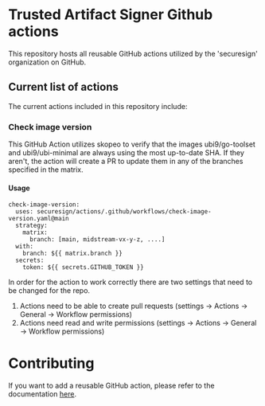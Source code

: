 # Trusted Artifact Signer Github actions  
This repository hosts all reusable GitHub actions utilized by the 'securesign' organization on GitHub.

## Current list of actions
The current actions included in this repository include:

### Check image version
This GitHub Action utilizes skopeo to verify that the images ubi9/go-toolset and ubi9/ubi-minimal are always using the most up-to-date SHA. If they aren't, the action will create a PR to update them in any of the branches specified in the matrix.

#### Usage

```    
check-image-version:
  uses: securesign/actions/.github/workflows/check-image-version.yaml@main
  strategy:
    matrix:
      branch: [main, midstream-vx-y-z, ....]
  with:
    branch: ${{ matrix.branch }}
  secrets:
    token: ${{ secrets.GITHUB_TOKEN }}
```

In order for the action to work correctly there are two settings that need to be changed for the repo.

1. Actions need to be able to create pull requests (settings -> Actions -> General -> Workflow permissions)
2. Actions need read and write permissions (settings -> Actions -> General -> Workflow permissions)

# Contributing
If you want to add a reusable GitHub action, please refer to the documentation [here](https://docs.github.com/en/actions/using-workflows/reusing-workflows).
